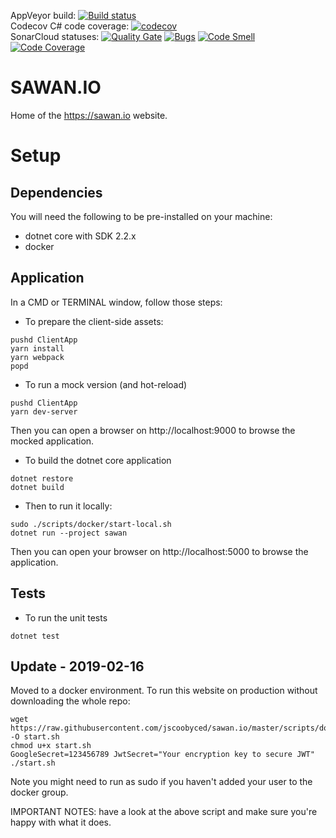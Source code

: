 AppVeyor build: [![Build status](https://ci.appveyor.com/api/projects/status/l1c7qjueue6rxulx?svg=true)](https://ci.appveyor.com/project/jscoobyced/sawan-io)  
Codecov C# code coverage: [![codecov](https://codecov.io/gh/jscoobyced/sawan.io/branch/master/graph/badge.svg)](https://codecov.io/gh/jscoobyced/sawan.io)  
SonarCloud statuses: [![Quality Gate](https://sonarcloud.io/api/project_badges/measure?project=sawan.io&metric=alert_status&v=11)](https://sonarcloud.io/dashboard?id=sawan.io)
[![Bugs](https://sonarcloud.io/api/project_badges/measure?project=sawan.io&metric=bugs&v=11)](https://sonarcloud.io/dashboard?id=sawan.io)
[![Code Smell](https://sonarcloud.io/api/project_badges/measure?project=sawan.io&metric=code_smells&v=11)](https://sonarcloud.io/dashboard?id=sawan.io)
[![Code Coverage](https://sonarcloud.io/api/project_badges/measure?project=sawan.io&metric=coverage&v=11)](https://sonarcloud.io/dashboard?id=sawan.io)

# SAWAN.IO
Home of the https://sawan.io website.

# Setup

## Dependencies

You will need the following to be pre-installed on your machine:
- dotnet core with SDK 2.2.x
- docker

## Application

In a CMD or TERMINAL window, follow those steps:
- To prepare the client-side assets:
```
pushd ClientApp
yarn install
yarn webpack
popd
```

- To run a mock version (and hot-reload)
```
pushd ClientApp
yarn dev-server
```

Then you can open a browser on http://localhost:9000 to browse the mocked application.

- To build the dotnet core application
```
dotnet restore
dotnet build
```

- Then to run it locally:
```
sudo ./scripts/docker/start-local.sh
dotnet run --project sawan
```

Then you can open your browser on http://localhost:5000 to browse the application.

## Tests

- To run the unit tests
```
dotnet test
```

## Update - 2019-02-16

Moved to a docker environment. To run this website on production without downloading the whole repo:
```
wget https://raw.githubusercontent.com/jscoobyced/sawan.io/master/scripts/docker/start.sh -O start.sh
chmod u+x start.sh
GoogleSecret=123456789 JwtSecret="Your encryption key to secure JWT" ./start.sh
```

Note you might need to run as sudo if you haven't added your user to the docker group.


IMPORTANT NOTES: have a look at the above script and make sure you're happy with what it does.